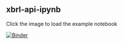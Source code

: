 ## xbrl-api-ipynb 

Click the image to load the example notebook

[![Binder](https://mybinder.org/badge_logo.svg)](https://mybinder.org/v2/gh/xbrlus/xbrl-api-ipynb/python?filepath=xbrl_us_api.ipynb)